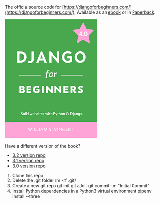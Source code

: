 The official source code for [https://djangoforbeginners.com/](https://djangoforbeginners.com/). Available as an [ebook](https://gum.co/aFiMm) or in [Paperback](https://www.amazon.com/dp/1983172669/?tag=wsvincent-20).

[![Cover](bookcover40.jpg)](https://djangoforbeginners.com/)

Have a different version of the book?

- [3.2 version repo](https://github.com/wsvincent/djangoforbeginners_32)
- [3.1 version repo](https://github.com/wsvincent/djangoforbeginners_31)
- [3.0 version repo](https://github.com/wsvincent/djangoforbeginners_30)


1. Clone this repo
2. Delete the .git folder
  rm -rf .git/
3. Create a new git repo
  git init
  git add .
  git commit -m "Initial Commit"
4. Install Python dependencies in a Python3 virtual environment
  pipenv install --three
